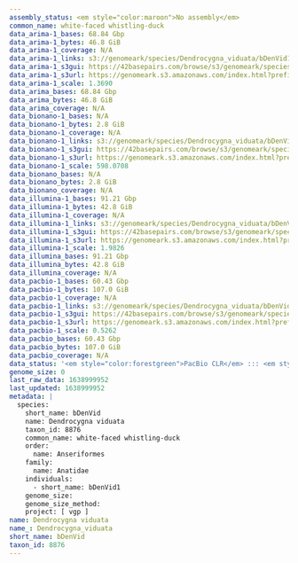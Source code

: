 ```yaml
---
assembly_status: <em style="color:maroon">No assembly</em>
common_name: white-faced whistling-duck
data_arima-1_bases: 68.84 Gbp
data_arima-1_bytes: 46.8 GiB
data_arima-1_coverage: N/A
data_arima-1_links: s3://genomeark/species/Dendrocygna_viduata/bDenVid1/genomic_data/arima/<br>
data_arima-1_s3gui: https://42basepairs.com/browse/s3/genomeark/species/Dendrocygna_viduata/bDenVid1/genomic_data/arima/
data_arima-1_s3url: https://genomeark.s3.amazonaws.com/index.html?prefix=species/Dendrocygna_viduata/bDenVid1/genomic_data/arima/
data_arima-1_scale: 1.3690
data_arima_bases: 68.84 Gbp
data_arima_bytes: 46.8 GiB
data_arima_coverage: N/A
data_bionano-1_bases: N/A
data_bionano-1_bytes: 2.8 GiB
data_bionano-1_coverage: N/A
data_bionano-1_links: s3://genomeark/species/Dendrocygna_viduata/bDenVid1/genomic_data/bionano/<br>
data_bionano-1_s3gui: https://42basepairs.com/browse/s3/genomeark/species/Dendrocygna_viduata/bDenVid1/genomic_data/bionano/
data_bionano-1_s3url: https://genomeark.s3.amazonaws.com/index.html?prefix=species/Dendrocygna_viduata/bDenVid1/genomic_data/bionano/
data_bionano-1_scale: 598.0708
data_bionano_bases: N/A
data_bionano_bytes: 2.8 GiB
data_bionano_coverage: N/A
data_illumina-1_bases: 91.21 Gbp
data_illumina-1_bytes: 42.8 GiB
data_illumina-1_coverage: N/A
data_illumina-1_links: s3://genomeark/species/Dendrocygna_viduata/bDenVid1/genomic_data/illumina/<br>
data_illumina-1_s3gui: https://42basepairs.com/browse/s3/genomeark/species/Dendrocygna_viduata/bDenVid1/genomic_data/illumina/
data_illumina-1_s3url: https://genomeark.s3.amazonaws.com/index.html?prefix=species/Dendrocygna_viduata/bDenVid1/genomic_data/illumina/
data_illumina-1_scale: 1.9826
data_illumina_bases: 91.21 Gbp
data_illumina_bytes: 42.8 GiB
data_illumina_coverage: N/A
data_pacbio-1_bases: 60.43 Gbp
data_pacbio-1_bytes: 107.0 GiB
data_pacbio-1_coverage: N/A
data_pacbio-1_links: s3://genomeark/species/Dendrocygna_viduata/bDenVid1/genomic_data/pacbio/<br>
data_pacbio-1_s3gui: https://42basepairs.com/browse/s3/genomeark/species/Dendrocygna_viduata/bDenVid1/genomic_data/pacbio/
data_pacbio-1_s3url: https://genomeark.s3.amazonaws.com/index.html?prefix=species/Dendrocygna_viduata/bDenVid1/genomic_data/pacbio/
data_pacbio-1_scale: 0.5262
data_pacbio_bases: 60.43 Gbp
data_pacbio_bytes: 107.0 GiB
data_pacbio_coverage: N/A
data_status: '<em style="color:forestgreen">PacBio CLR</em> ::: <em style="color:forestgreen">Arima</em> ::: <em style="color:forestgreen">Illumina</em>'
genome_size: 0
last_raw_data: 1638999952
last_updated: 1638999952
metadata: |
  species:
    short_name: bDenVid
    name: Dendrocygna viduata
    taxon_id: 8876
    common_name: white-faced whistling-duck
    order:
      name: Anseriformes
    family:
      name: Anatidae
    individuals:
      - short_name: bDenVid1
    genome_size:
    genome_size_method:
    project: [ vgp ]
name: Dendrocygna viduata
name_: Dendrocygna_viduata
short_name: bDenVid
taxon_id: 8876
---
```

